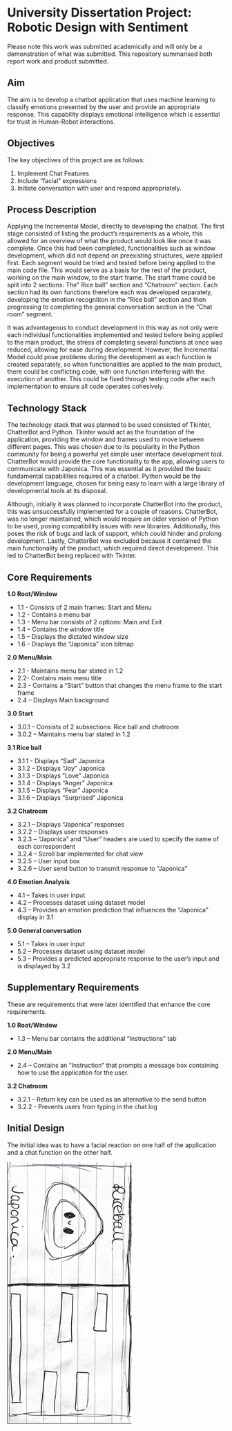 # University Dissertation Project: Robotic Design with Sentiment
Please note this work was submitted academically and will only be a demonstration of what was submitted. This repository summarised both report work and product submitted.

## Aim
The aim is to develop a chatbot application that uses machine learning to classify emotions 
presented by the user and provide an appropriate response. This capability displays emotional 
intelligence which is essential for trust in Human-Robot interactions.

## Objectives
The key objectives of this project are as follows: 
1. Implement Chat Features 
2. Include “facial” expressions 
3. Initiate conversation with user and respond appropriately.

## Process Description
Applying the Incremental Model, directly to developing the chatbot. The first stage consisted of listing the product’s 
requirements as a whole, this allowed for an overview of what the product would look like once 
it was complete. Once this had been completed, functionalities such as window development, 
which did not depend on preexisting structures, were applied first. Each segment would be tried 
and tested before being applied to the main code file.  This would serve as a basis for the rest of 
the product, working on the main window, to the start frame. The start frame could be split into 
2 sections: The” Rice ball” section and “Chatroom” section. Each section had its own functions 
therefore each was developed separately, developing the emotion recognition in the “Rice ball” 
section and then progressing to completing the general conversation section in the “Chat room” 
segment.

It was advantageous to conduct development in this way as not only were each individual 
functionalities implemented and tested before being applied to the main product, the stress of 
completing several functions at once was reduced, allowing for ease during development. 
However, the Incremental Model could pose problems during the development as each function 
is created separately, so when functionalities are applied to the main product, there could be 
conflicting code, with one function interfering with the execution of another. This could be fixed 
through testing code after each implementation to ensure all code operates cohesively.

## Technology Stack
The technology stack that was planned to be used consisted of Tkinter, ChatterBot and Python. 
Tkinter would act as the foundation of the application, providing the window and frames used to 
move between different pages. This was chosen due to its popularity in the Python community 
for being a powerful yet simple user interface development tool. ChatterBot would provide the 
core functionality to the app, allowing users to communicate with Japonica. This was essential 
as it provided the basic fundamental capabilities required of a chatbot. Python would be the 
development language, chosen for being easy to learn with a large library of developmental 
tools at its disposal.

Although, initially it was planned to incorporate ChatterBot into the product, this was 
unsuccessfully implemented for a couple of reasons. ChatterBot, was no longer maintained, 
which would require an older version of Python to be used, posing compatibility issues with new 
libraries. Additionally, this poses the risk of bugs and lack of support, which could hinder and 
prolong development. Lastly, ChatterBot was excluded because it contained the main 
functionality of the product, which required direct development. This led to ChatterBot being 
replaced with Tkinter.

## Core Requirements
**1.0 Root/Window** 
- 1.1 - Consists of 2 main frames: Start and Menu 
- 1.2 - Contains a menu bar 
- 1.3 – Menu bar consists of 2 options: Main and Exit 
- 1.4 – Contains the window title 
- 1.5 – Displays the dictated window size 
- 1.6 – Displays the “Japonica” icon bitmap
  
**2.0 Menu/Main** 
- 2.1 - Maintains menu bar stated in 1.2 
- 2.2- Contains main menu title 
- 2.3 - Contains a “Start” button that changes the menu frame to the start frame 
- 2.4 – Displays Main background

**3.0 Start** 
- 3.0.1 – Consists of 2 subsections: Rice ball and chatroom 
- 3.0.2 – Maintains menu bar stated in 1.2 

**3.1 Rice ball** 
- 3.1.1 - Displays “Sad” Japonica 
- 3.1.2 – Displays “Joy” Japonica 
- 3.1.3 – Displays ”Love” Japonica 
- 3.1.4 – Displays “Anger” Japonica 
- 3.1.5 – Displays “Fear” Japonica 
- 3.1.6 – Displays “Surprised” Japonica 

**3.2 Chatroom** 
- 3.2.1 – Displays “Japonica” responses 
- 3.2.2 – Displays user responses 
- 3.2.3 – “Japonica” and “User” headers are used to specify the name of each correspondent 
- 3.2.4 – Scroll bar implemented for chat view 
- 3.2.5 – User input box 
- 3.2.6 – User send button to transmit response to “Japonica” 

**4.0 Emotion Analysis** 
- 4.1 – Takes in user input 
- 4.2 – Processes dataset using dataset model 
- 4.3 – Provides an emotion prediction that influences the “Japonica” display in 3.1 

**5.0 General conversation** 
- 5.1 – Takes in user input 
- 5.2 – Processes dataset using dataset model 
- 5.3 – Provides a predicted appropriate response to the user’s input and is displayed by 3.2 

## Supplementary Requirements
These are requirements that were later identified that enhance the core requirements. 

**1.0 Root/Window** 
- 1.3 – Menu bar contains the additional “Instructions” tab 

**2.0 Menu/Main** 
- 2.4 – Contains an “Instruction” that prompts a message box containing how to use the 
application for the user. 

**3.2 Chatroom** 
- 3.2.1 – Return key can be used as an alternative to the send button 
- 3.2.2 - Prevents users from typing in the chat log 

## Initial Design

The initial idea was to have a facial reaction on one half of the application and a chat function 
on the other half.

![Design](Initial-Design-1.png)
